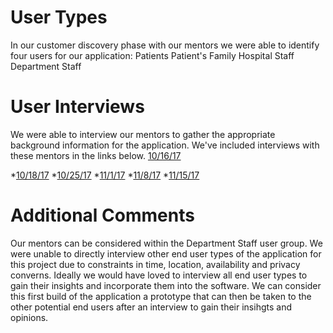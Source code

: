 # User Types
In our customer discovery phase with our mentors we were able to identify four users for our application:
Patients 
Patient's Family
Hospital Staff
Department Staff

# User Interviews
We were able to interview our mentors to gather the appropriate background information for the application. We've included interviews with these mentors in the links below.
[10/16/17](https://gatech.webex.com/gatech/ldr.php?RCID=769628bce94403f21292c99e5d99f411)

*[10/18/17](https://gatech.webex.com/gatech/ldr.php?RCID=74589b800938b5c40cd2fcef8440d53e)
*[10/25/17](https://gatech.webex.com/gatech/ldr.php?RCID=bda39645db2ae395754b10b2bf9bdf15)
*[11/1/17](https://gatech.webex.com/gatech/ldr.php?RCID=3fa22371587cbc3cdf82ddead66a64d9)
*[11/8/17](https://gatech.webex.com/gatech/ldr.php?RCID=31f2731894bdeaffcb0495b31fe2116a)
*[11/15/17](https://gatech.webex.com/gatech/ldr.php?RCID=28bc01ce2164ad923c4613ca67ede639)

# Additional Comments
Our mentors can be considered within the Department Staff user group. We were unable to directly interview other end user types of the application for this project due to constraints in time, location, availability and privacy converns. Ideally we would have loved to interview all end user types to gain their insights and incorporate them into the software.
We can consider this first build of the application a prototype that can then be taken to the other potential end users after an interview to gain their insihgts and opinions. 
